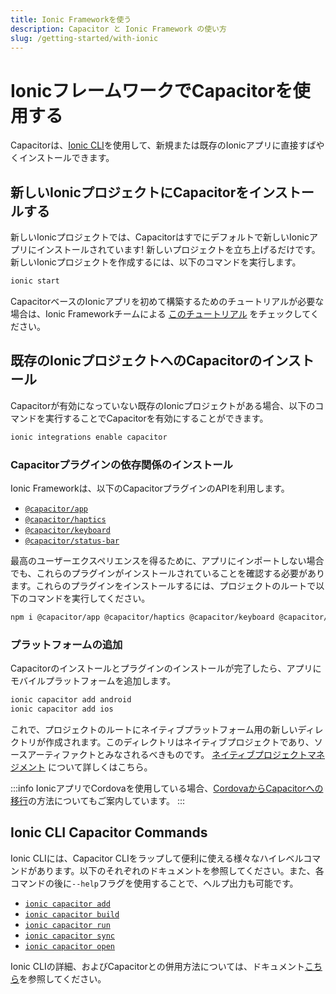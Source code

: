 ```yaml
---
title: Ionic Frameworkを使う
description: Capacitor と Ionic Framework の使い方
slug: /getting-started/with-ionic
---
```


# IonicフレームワークでCapacitorを使用する
Capacitorは、[Ionic CLI](https://ionicframework.com/docs/cli)を使用して、新規または既存のIonicアプリに直接すばやくインストールできます。

## 新しいIonicプロジェクトにCapacitorをインストールする
新しいIonicプロジェクトでは、Capacitorはすでにデフォルトで新しいIonicアプリにインストールされています! 新しいプロジェクトを立ち上げるだけです。新しいIonicプロジェクトを作成するには、以下のコマンドを実行します。

```bash
ionic start
```

CapacitorベースのIonicアプリを初めて構築するためのチュートリアルが必要な場合は、Ionic Frameworkチームによる [このチュートリアル](https://ionicframework.com/docs/intro/next) をチェックしてください。

## 既存のIonicプロジェクトへのCapacitorのインストール
Capacitorが有効になっていない既存のIonicプロジェクトがある場合、以下のコマンドを実行することでCapacitorを有効にすることができます。

```bash
ionic integrations enable capacitor
```

### Capacitorプラグインの依存関係のインストール

Ionic Frameworkは、以下のCapacitorプラグインのAPIを利用します。

- [`@capacitor/app`](/docs/plugins/apis/app)
- [`@capacitor/haptics`](/docs/plugins/apis/haptics)
- [`@capacitor/keyboard`](/docs/plugins/apis/keyboard)
- [`@capacitor/status-bar`](/docs/plugins/apis/status-bar)

最高のユーザーエクスペリエンスを得るために、アプリにインポートしない場合でも、これらのプラグインがインストールされていることを確認する必要があります。これらのプラグインをインストールするには、プロジェクトのルートで以下のコマンドを実行してください。

```bash
npm i @capacitor/app @capacitor/haptics @capacitor/keyboard @capacitor/status-bar
```

### プラットフォームの追加

Capacitorのインストールとプラグインのインストールが完了したら、アプリにモバイルプラットフォームを追加します。

```bash
ionic capacitor add android
ionic capacitor add ios
```

これで、プロジェクトのルートにネイティブプラットフォーム用の新しいディレクトリが作成されます。このディレクトリはネイティブプロジェクトであり、ソースアーティファクトとみなされるべきものです。 [ネイティブプロジェクトマネジメント](/docs/cordova#native-project-management) について詳しくはこちら。

:::info
IonicアプリでCordovaを使用している場合、[CordovaからCapacitorへの移行](/docs/cordova/migrating-from-cordova-to-capacitor)の方法についてもご案内しています。
:::

## Ionic CLI Capacitor Commands

Ionic CLIには、Capacitor CLIをラップして便利に使える様々なハイレベルコマンドがあります。以下のそれぞれのドキュメントを参照してください。また、各コマンドの後に`--help`フラグを使用することで、ヘルプ出力も可能です。

- [`ionic capacitor add`](https://ionicframework.com/docs/cli/commands/capacitor-add)
- [`ionic capacitor build`](https://ionicframework.com/docs/cli/commands/capacitor-build)
- [`ionic capacitor run`](https://ionicframework.com/docs/cli/commands/capacitor-run)
- [`ionic capacitor sync`](https://ionicframework.com/docs/cli/commands/capacitor-sync)
- [`ionic capacitor open`](https://ionicframework.com/docs/cli/commands/capacitor-open)

Ionic CLIの詳細、およびCapacitorとの併用方法については、ドキュメント[こちら](https://ionicframework.com/docs/cli)を参照してください。

